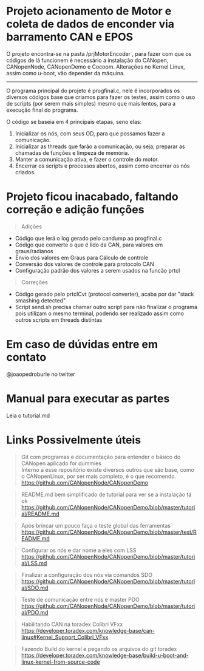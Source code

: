 # Projeto acionamento de Motor e coleta de dados de enconder via barramento CAN e EPOS

O projeto encontra-se na pasta /prjMotorEncoder , para fazer com que os códigos de lá funcionem é necessário a instalação do CANopen, CANopenNode, CANopenDemo e Cocoom. Alterações no Kernel Linux, assim como u-boot, vão depender da máquina.

<hr>

O programa principal do projeto é progfinal.c, nele é incorporados os diversos códigos base que criamos para fazer os testes, assim como o uso de scripts (por serem mais simples) mesmo que mais lentos, para a execução final do programa.

O código se baseia em 4 principais etapas, seno elas:
<ol>
<li> Inicializar os nós, com seus OD, para que possamos fazer a comunicação.</li>
<li> Inicializar as threads que farão a comunicação, ou seja, preparar as chamadas de funções e limpeza de memória.</li>
<li> Manter a comunicação ativa, e fazer o controle do motor.</li>
<li> Encerrar os scripts e processos abertos, assim como encerrar os nós criados.</li>
</ol>

# Projeto ficou inacabado, faltando correção e adição funções

> Adições
<ul>
<li> Código que lerá o log gerado pelo candump ao progfinal.c </li>
<li> Código que converte o que é lido da CAN, para valores em graus/radianos </li>
<li> Envio dos valores em Graus para Cálculo de controle </li>
<li> Conversão dos valores de controle para protocolo CAN </li>
<li> Configuração padrão dos valores a serem usados na funcão prtcl </li>
</ul>

> Correções
<ul>
<li> Código gerado pelo prtclCvt (protocol converter), acaba por dar "stack smashing detected" </li>
<li> Script send.sh precisa chamar outro script para não finalizar o programa pois utilizam o mesmo terminal, podendo ser realizado assim como outros scripts em threads distintas</li>
</ul>

# Em caso de dúvidas entre em contato

@joaopedroburle no twitter

# Manual para executar as partes

Leia o tutorial.md

# Links Possivelmente úteis

> Git com programas e documentação para entender o básico do CANopen aplicado for dummies<br>
Interno a esse repositório existe diversos outros que são base, como o CANopenLinux, por ser mais completo, é o que recomendo.
https://github.com/CANopenNode/CANopenDemo

> README.md bem simplificado de tutorial para ver se a instalação tá ok <br>
https://github.com/CANopenNode/CANopenDemo/blob/master/tutorial/README.md

> Após brincar um pouco faça o teste global das ferramentas <br>
https://github.com/CANopenNode/CANopenDemo/blob/master/test/README.md

> Configurar os nós e dar nome a eles com LSS <br>
https://github.com/CANopenNode/CANopenDemo/blob/master/tutorial/LSS.md

> Finalizar a configuração dos nós via comandos SDO <br>
https://github.com/CANopenNode/CANopenDemo/blob/master/tutorial/SDO.md

> Teste de comunicação entre nós e master PDO <br>
https://github.com/CANopenNode/CANopenDemo/blob/master/tutorial/PDO.md

> Habilitando CAN na toradex Colibri VFxx <br>
https://developer.toradex.com/knowledge-base/can-linux#Kernel_Support_Colibri_VFxx

> Fazendo Build do kernel e pegando os arquivos do git toradex <br>
https://developer.toradex.com/knowledge-base/build-u-boot-and-linux-kernel-from-source-code
